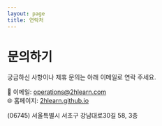 ```yaml
---
layout: page
title: 연락처
---
```


# 문의하기

궁금하신 사항이나 제휴 문의는 아래 이메일로 연락 주세요.

📧 이메일: [operations@2hlearn.com](mailto:operations@2hlearn.com)  
🌐 홈페이지: [2hlearn.github.io](https://2hlearn.github.io)

(06745) 서울특별시 서초구 강남대로30길 58, 3층
